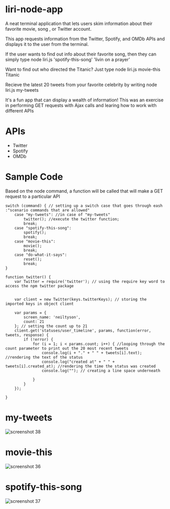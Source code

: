 # liri-node-app

A neat terminal application that lets users skim information about their favorite movie, song , or Twitter account.

This app requests information from the Twitter, Spotify, and OMDb APIs and displays it to the user from the terminal.

If the user wants to find out info about their favorite song, then they can simply type node liri.js 'spotify-this-song' 'livin on a prayer'

Want to find out who directed the Titanic? Just type node liri.js movie-this Titanic

Recieve the latest 20 tweets from your favorite celebrity by writing node liri.js my-tweets

It's a fun app that can display a wealth of information! This was an exercise in performing GET requests with Ajax calls and learing how to work with different APIs

# APIs
* Twitter
* Spotify
* OMDb

# Sample Code
Based on the node command, a function will be called that will make a GET request to a particular API



    switch (command) { // setting up a switch case that goes through eash :"scenario commands that are allowed"
        case "my-tweets": //in case of "my-tweets"
            twitter(); //execute the twitter function;
            break;
        case "spotify-this-song":
            spotify();
            break;
        case "movie-this":
            movie();
            break;
        case "do-what-it-says":
            reset();
            break;
    }

    function twitter() {
        var Twitter = require('twitter'); // using the require key word to access the npm twitter package


        var client = new Twitter(keys.twitterKeys); // storing the imported keys in object client

        var params = {
            screen_name: 'neiltyson',
            count: 21
        }; // setting the count up to 21
        client.get('statuses/user_timeline', params, function(error, tweets, response) {
            if (!error) {
                for (i = 1; i < params.count; i++) { //looping through the count parameter to print out the 20 most recent tweets
                    console.log(i + "." + " " + tweets[i].text); //rendering the text of the status
                    console.log("created at" + " " + tweets[i].created_at); //rendering the time the status was created
                    console.log(""); // creating a line space underneath

                }
            }
        });

    }


# my-tweets
![screenshot 38](https://user-images.githubusercontent.com/21977931/29149634-7c7cf8dc-7d43-11e7-8080-2075091e1940.png)

# movie-this
![screenshot 36](https://user-images.githubusercontent.com/21977931/29147289-04708908-7d34-11e7-8042-6b655ca4b647.png)

# spotify-this-song
![screenshot 37](https://user-images.githubusercontent.com/21977931/29147335-5a9770bc-7d34-11e7-94a9-b07b5c3b0a32.png)

